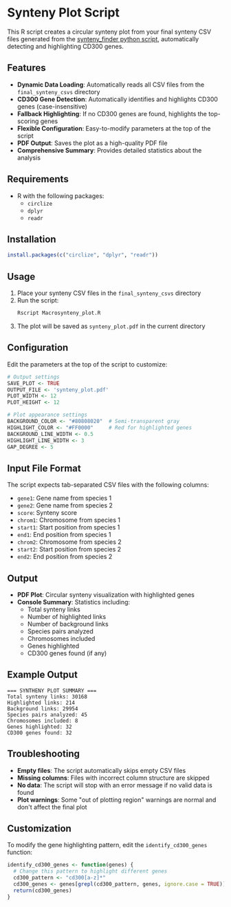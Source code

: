 # Synteny Plot Script

This R script creates a circular synteny plot from your final synteny CSV files generated from the [synteny_finder python script](https://github.com/ian-bda/synteny_finder), automatically detecting and highlighting CD300 genes.

## Features

- **Dynamic Data Loading**: Automatically reads all CSV files from the `final_synteny_csvs` directory
- **CD300 Gene Detection**: Automatically identifies and highlights CD300 genes (case-insensitive)
- **Fallback Highlighting**: If no CD300 genes are found, highlights the top-scoring genes
- **Flexible Configuration**: Easy-to-modify parameters at the top of the script
- **PDF Output**: Saves the plot as a high-quality PDF file
- **Comprehensive Summary**: Provides detailed statistics about the analysis

## Requirements

- R with the following packages:
  - `circlize`
  - `dplyr`
  - `readr`

## Installation

```r
install.packages(c("circlize", "dplyr", "readr"))
```

## Usage

1. Place your synteny CSV files in the `final_synteny_csvs` directory
2. Run the script:
   ```bash
   Rscript Macrosynteny_plot.R
   ```
3. The plot will be saved as `synteny_plot.pdf` in the current directory

## Configuration

Edit the parameters at the top of the script to customize:

```r
# Output settings
SAVE_PLOT <- TRUE
OUTPUT_FILE <- 'synteny_plot.pdf'
PLOT_WIDTH <- 12
PLOT_HEIGHT <- 12

# Plot appearance settings
BACKGROUND_COLOR <- "#80808020"  # Semi-transparent gray
HIGHLIGHT_COLOR <- "#FF0000"     # Red for highlighted genes
BACKGROUND_LINE_WIDTH <- 0.5
HIGHLIGHT_LINE_WIDTH <- 3
GAP_DEGREE <- 5
```

## Input File Format

The script expects tab-separated CSV files with the following columns:
- `gene1`: Gene name from species 1
- `gene2`: Gene name from species 2
- `score`: Synteny score
- `chrom1`: Chromosome from species 1
- `start1`: Start position from species 1
- `end1`: End position from species 1
- `chrom2`: Chromosome from species 2
- `start2`: Start position from species 2
- `end2`: End position from species 2

## Output

- **PDF Plot**: Circular synteny visualization with highlighted genes
- **Console Summary**: Statistics including:
  - Total synteny links
  - Number of highlighted links
  - Number of background links
  - Species pairs analyzed
  - Chromosomes included
  - Genes highlighted
  - CD300 genes found (if any)

## Example Output

```
=== SYNTHENY PLOT SUMMARY ===
Total synteny links: 30168 
Highlighted links: 214 
Background links: 29954 
Species pairs analyzed: 45 
Chromosomes included: 8 
Genes highlighted: 32 
CD300 genes found: 32 
```

## Troubleshooting

- **Empty files**: The script automatically skips empty CSV files
- **Missing columns**: Files with incorrect column structure are skipped
- **No data**: The script will stop with an error message if no valid data is found
- **Plot warnings**: Some "out of plotting region" warnings are normal and don't affect the final plot

## Customization

To modify the gene highlighting pattern, edit the `identify_cd300_genes` function:

```r
identify_cd300_genes <- function(genes) {
  # Change this pattern to highlight different genes
  cd300_pattern <- "cd300[a-z]*"
  cd300_genes <- genes[grepl(cd300_pattern, genes, ignore.case = TRUE)]
  return(cd300_genes)
}
```
